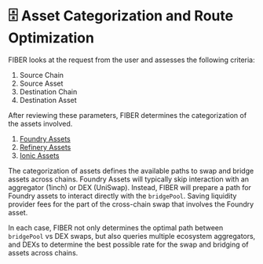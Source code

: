 # 🗄 Asset Categorization and Route Optimization

FIBER looks at the request from the user and assesses the following criteria:

1. Source Chain
2. Source Asset
3. Destination Chain
4. Destination Asset

After reviewing these parameters, FIBER determines the categorization of the assets involved.&#x20;

1. [Foundry Assets](../asset-types/foundry-assets.md)
2. [Refinery Assets](../asset-types/refinery-assets.md)
3. [Ionic Assets](../asset-types/ionic-assets.md)

The categorization of assets defines the available paths to swap and bridge assets across chains. Foundry Assets will typically skip interaction with an aggregator (1inch) or DEX (UniSwap). Instead, FIBER will prepare a path for Foundry assets to interact directly with the `bridgePool`. Saving liquidity provider fees for the part of the cross-chain swap that involves the Foundry asset.

In each case, FIBER not only determines the optimal path between `bridgePool` vs DEX swaps, but also queries multiple ecosystem aggregators, and DEXs to determine the best possible rate for the swap and bridging of assets across chains.
